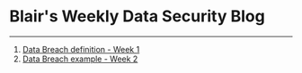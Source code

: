 # Blair's Weekly Data Security Blog
---
1. [Data Breach definition - Week 1](Week1.md)
2. [Data Breach example - Week 2](Week2.md)
